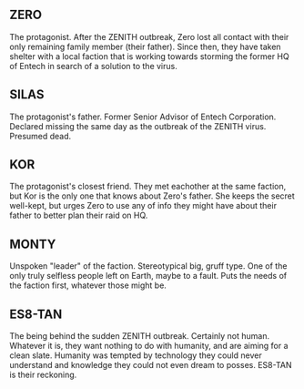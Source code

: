 ## ZERO ##
The protagonist. After the ZENITH outbreak, Zero lost all contact with their only remaining family member (their father). 
Since then, they have taken shelter with a local faction that is working towards storming the former HQ of Entech in search of a solution to the virus.

## SILAS ##
The protagonist's father. Former Senior Advisor of Entech Corporation. Declared missing the same day as the outbreak of the ZENITH virus. Presumed dead.

## KOR ##
The protagonist's closest friend. They met eachother at the same faction, but Kor is the only one that knows about Zero's father. She keeps the secret well-kept,
but urges Zero to use any of info they might have about their father to better plan their raid on HQ.

## MONTY ##
Unspoken "leader" of the faction. Stereotypical big, gruff type. One of the only truly selfless people left on Earth, maybe to a fault. Puts the needs
of the faction first, whatever those might be.

## ES8-TAN ##
The being behind the sudden ZENITH outbreak. Certainly not human. Whatever it is, they want nothing to do with humanity, and are aiming for a clean slate.
Humanity was tempted by technology they could never understand and knowledge they could not even dream to posses. ES8-TAN is their reckoning.
